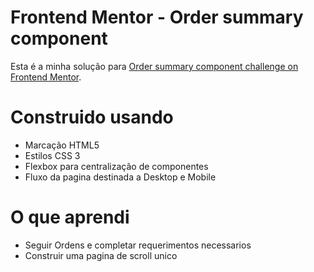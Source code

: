 # Frontend Mentor - Order summary component

Esta é a minha solução para [Order summary component challenge on Frontend Mentor](https://www.frontendmentor.io/challenges/order-summary-component-QlPmajDUj). 


# Construido usando

- Marcação HTML5
- Estilos CSS 3
- Flexbox para centralização de componentes
- Fluxo da pagina destinada a Desktop e Mobile


# O que aprendi

- Seguir Ordens e completar requerimentos necessarios
- Construir uma pagina de scroll unico
